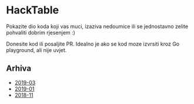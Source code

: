 # HackTable

Pokazite dio koda koji vas muci, izaziva nedoumice ili se jednostavno zelite pohvaliti dobrim rjesenjem :)

Donesite kod ili posaljite PR.
Idealno je ako se kod moze izvrsiti kroz Go playground, ali nije uvjet.


## Arhiva
- [2019-03](2019-03/)
- [2019-01](2019-01/)
- [2018-11](2018-11/)
